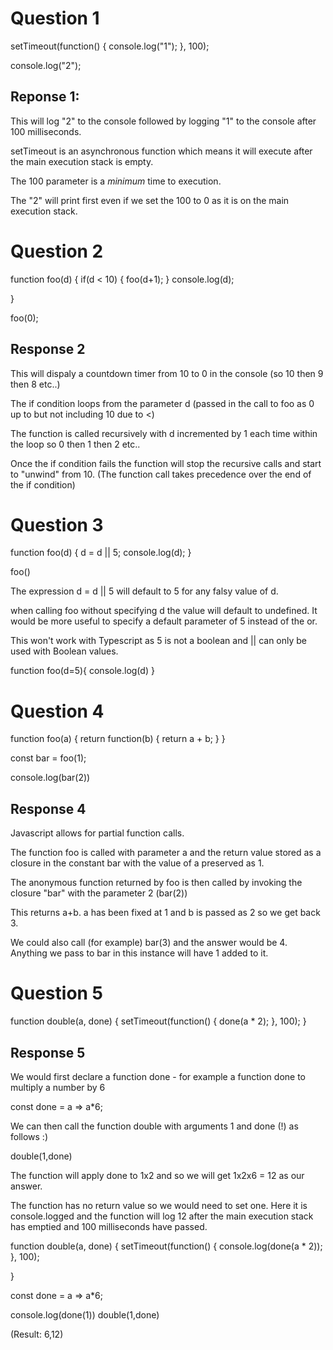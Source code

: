 # Question 1

setTimeout(function() {
console.log("1");
}, 100);

console.log("2");

## Reponse 1:

This will log "2" to the console followed by logging "1" to the console after 100 milliseconds.

setTimeout is an asynchronous function which means it will execute after the main execution stack is empty.

The 100 parameter is a _minimum_ time to execution.

The "2" will print first even if we set the 100 to 0 as it is on the main execution stack.

# Question 2

function foo(d) {
if(d < 10) {
  foo(d+1);
}
console.log(d);

}

foo(0);

## Response 2
This will dispaly a countdown timer from 10 to 0 in the console (so 10 then 9 then 8 etc..)

The if condition loops from the parameter d (passed in the call to foo as 0 up to but not including 10 due to <)

The function is called recursively with d incremented by 1 each time within the loop so 0 then 1 then 2 etc.. 

Once the if condition fails the function will stop the recursive calls and start to "unwind" from 10. (The function call takes precedence over the end of the if condition)

# Question 3

function foo(d) {
d = d || 5;
console.log(d);
}

foo()

The expression d = d || 5 will default to 5 for any falsy value of d. 

when calling foo without specifying d the value will default to undefined. It would be more useful to specify a default parameter of 5 instead of the or.


This won't work with Typescript as 5 is not a boolean and || can only be used with Boolean values. 

function foo(d=5){
  console.log(d)
}


# Question 4

function foo(a) {
return function(b) {
return a + b;
}
}

const bar = foo(1);

console.log(bar(2))

## Response 4
Javascript allows for partial function calls. 

The function foo is called with parameter a and the return value stored as a closure in the constant bar with the value of a preserved as 1. 

The anonymous function returned by foo is then called by invoking the closure "bar" with the parameter 2 (bar(2))

This returns a+b. a has been fixed at 1 and b is passed as 2 so we get back 3. 

We could also call (for example) bar(3) and the answer would be 4. Anything we pass to bar in this instance will have 1 added to it. 

# Question 5

function double(a, done) {
setTimeout(function() {
done(a * 2);
}, 100);
}


## Response 5

We would first declare a function done - for example a function done to multiply a number by 6

const done = a => a*6;

We can then call the function double with arguments 1 and done (!) as follows :)

double(1,done)

The function will apply done to 1x2 and so we will get 1x2x6 = 12 as our answer. 

The function has no return value so we would need to set one. Here it is console.logged and the function will log 12 after the main execution stack has emptied and 100 milliseconds have passed. 

function double(a, done) {
	setTimeout(function() {
		console.log(done(a * 2));
	}, 100);
  
}

const done = a => a*6;

console.log(done(1))
double(1,done)

(Result: 6,12)